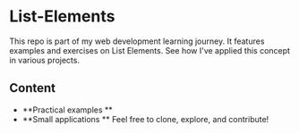 # List-Elements
This repo is part of my web development learning journey. It features examples and exercises on List Elements. See how I've applied this concept in various projects.
## Content
- **Practical examples **
- **Small applications **
Feel free to clone, explore, and contribute!

